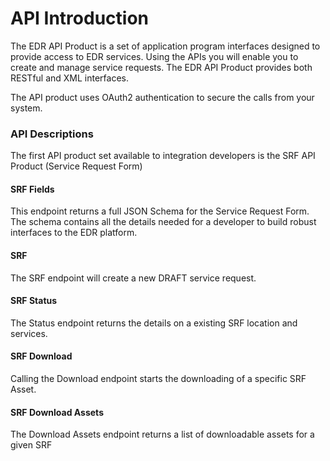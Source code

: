 # API Introduction

The EDR API Product is a set of application program interfaces designed to provide access to EDR services. Using the APIs you will enable you to create and manage service requests. The EDR API Product provides both RESTful and XML interfaces.

The API product uses OAuth2 authentication to secure the calls from your system.

### API Descriptions

The first API product set available to integration developers is the SRF API Product (Service Request Form)

#### SRF Fields

This endpoint returns a full JSON Schema for the Service Request Form. The schema contains all the details needed for a developer to build robust interfaces to the EDR platform.

#### SRF

The SRF endpoint will create a new DRAFT service request.

#### SRF Status

The Status endpoint returns the details on a existing SRF location and services.

#### SRF Download

Calling the Download endpoint starts the downloading of a specific SRF Asset.

#### SRF Download Assets

The Download Assets endpoint returns a list of downloadable assets for a given SRF
